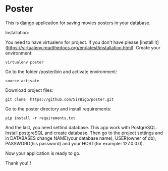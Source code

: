 # Poster

This is django application for saving movies posters in your database.


Installation:

You need to have virtualenv for project. If you don't have please [install it]
    (https://virtualenv.readthedocs.org/en/latest/installation.html).
Create your environment:
```
virtualenv poster
```
Go to the folder /poster/bin and activate environment:
```   
source activate
```
Download project files:
```   
git clone  https://github.com/SirBigG/poster.git
```
Go to the poster directory and install requirements:
```
pip install -r requirements.txt
```
And the last, you need settind database. This app work with PostgreSQL. Install postgreSQL and create database.
Then go to the project settings and in DATABASES change NAME(your database name), USER(owner of db), PASSWORD(his password) and your HOST(for example: 127.0.0.0).

Now your application is ready to go.

Thank you!!!
